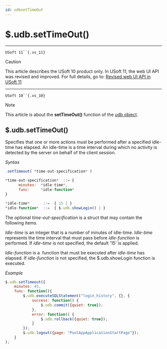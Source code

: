 ```yaml
---
id: udbsetTimeOut
---
```


# $.udb.setTimeOut()



----

`USoft 11``{.vs_11}`

> [!CAUTION]
> This article describes the USoft 10 product only.
> In USoft 11, the web UI API was revised and improved. For full details, go to:
> [Revised web UI API in USoft 11](/docs/Web%20and%20app%20UIs/UDB%20udb/Revised%20web%20UI%20API%20in%20USoft%2011.md)

----

`USoft 10``{.vs_10}`

> [!NOTE]
> This article is about the **setTimeOut()** function of the [udb object](/docs/Web%20and%20app%20UIs/UDB%20udb).

## **$.udb.setTimeOut()**

Specifies that one or more actions must be performed after a specified idle-time has elapsed. An idle-time is a time interval during which no activity is detected by the server on behalf of the client session.

*Syntax*
 

```js
.setTimeout( *time-out-specification* )

*time-out-specification*  ::= {
      minutes:  *idle-time*,
      func:     *idle-function*
}

*idle-time*      ::=  { 15 | }
*idle-function*  ::=  { $.udb.showLogin() | }
```

The optional *time-out-specification* is a struct that may contain the following items.

*Idle-time* is an integer that is a number of minutes of idle-time. *Idle-time* represents the time interval that must pass before *idle-function* is performed. If *idle-time* is not specified, the default '15' is applied.

*Idle-function* is a  function that must be executed after *idle-time* has elapsed. If *idle-function* is not specified, the $.udb.showLogin function is executed.

*Example*

```js
$.udb.setTimeout({
    minutes: 45,
    func: function(){
        $.udb.executeSQLStatement("login_history", {}, {
            success: function() {
                $.udb.commit({quiet: true});
            },
            error: function() {
                $.udb.rollback({quiet: true});
            }
        });
        $.udb.logout({page: "PoolAppApplicationStartPage"});
    }
);
```

 